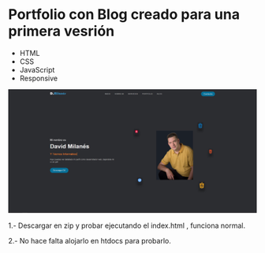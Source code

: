 ### 
<h1>Portfolio con Blog creado para una primera vesrión</h1>
<ul>
  <li>HTML</li>
  <li>CSS</li>
  <li>JavaScript</li>
  <li>Responsive</li>
</ul>

![preview img](/preview.png)

<p> 1.- Descargar en zip y probar ejecutando el index.html , funciona normal. </p>
<p> 2.- No hace falta alojarlo en htdocs para probarlo.</p>
